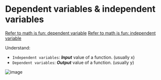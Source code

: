 # Dependent variables & independent variables

[Refer to math is fun: dependent variable](http://www.mathsisfun.com/definitions/dependent-variable.html)
[Refer to math is fun: independent variable](http://www.mathsisfun.com/definitions/independent-variable.html)

Understand:
- `Independent variables`: **_Input_** value of a function. (usually x)
- `Dependent variables`: **_Output_** value of a function. (usually y)

![image](https://user-images.githubusercontent.com/14041622/36936141-01427c82-1f3c-11e8-80d8-8299d8aa1cfe.png)